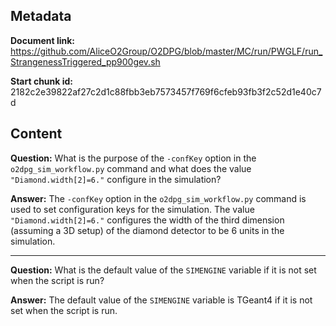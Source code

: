 ## Metadata

**Document link:** https://github.com/AliceO2Group/O2DPG/blob/master/MC/run/PWGLF/run_StrangenessTriggered_pp900gev.sh

**Start chunk id:** 2182c2e39822af27c2d1c88fbb3eb7573457f769f6cfeb93fb3f2c52d1e40c7d

## Content

**Question:** What is the purpose of the `-confKey` option in the `o2dpg_sim_workflow.py` command and what does the value `"Diamond.width[2]=6."` configure in the simulation?

**Answer:** The `-confKey` option in the `o2dpg_sim_workflow.py` command is used to set configuration keys for the simulation. The value `"Diamond.width[2]=6."` configures the width of the third dimension (assuming a 3D setup) of the diamond detector to be 6 units in the simulation.

---

**Question:** What is the default value of the `SIMENGINE` variable if it is not set when the script is run?

**Answer:** The default value of the `SIMENGINE` variable is TGeant4 if it is not set when the script is run.